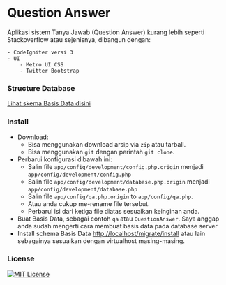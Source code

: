 # Question Answer

Aplikasi sistem Tanya Jawab (Question Answer) kurang lebih seperti Stackoverflow atau sejenisnya, dibangun dengan:

    - CodeIgniter versi 3
    - UI
        - Metro UI CSS
        - Twitter Bootstrap

### Structure Database
[Lihat skema Basis Data disini](schema.md)

### Install
- Download:
    - Bisa menggunakan download arsip via `zip` atau tarball.
    - Bisa menggunakan `git` dengan perintah `git clone`.
- Perbarui konfigurasi dibawah ini:
    - Salin file
    `app/config/development/config.php.origin` menjadi `app/config/development/config.php`
    - Salin file
    `app/config/development/database.php.origin` menjadi `app/config/development/database.php`
    - Salin file
    `app/config/qa.php.origin` to `app/config/qa.php`.
    - Atau anda cukup me-rename file tersebut.
    - Perbarui isi dari ketiga file diatas sesuaikan keinginan anda.
- Buat Basis Data, sebagai contoh `qa` atau `QuestionAnswer`. Saya anggap anda sudah mengerti cara membuat basis data pada database server
- Install schema Basis Data [http://localhost/migrate/install](http://localhost/migrate/install) atau lain sebagainya sesuaikan dengan virtualhost masing-masing.

### License
[![MIT License](https://img.shields.io/dub/l/vibe-d.svg)](LICENSE)